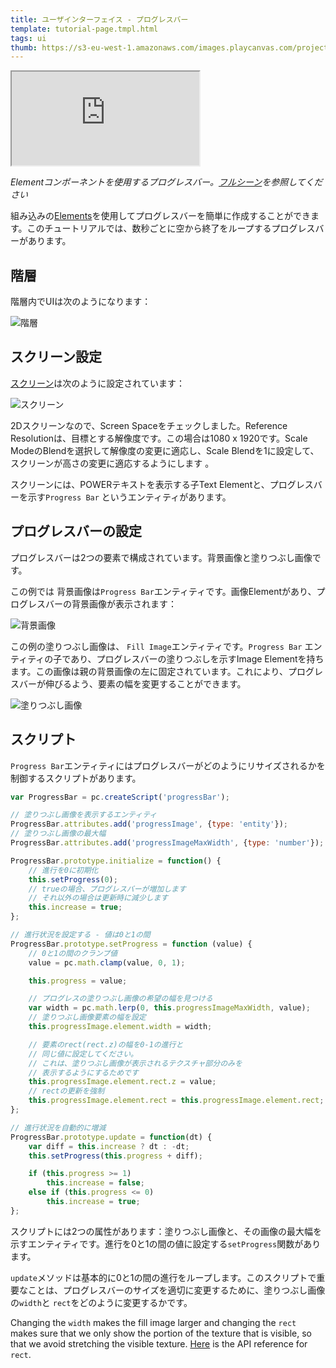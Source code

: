 ```yaml
---
title: ユーザインターフェイス - プログレスバー
template: tutorial-page.tmpl.html
tags: ui
thumb: https://s3-eu-west-1.amazonaws.com/images.playcanvas.com/projects/12/501979/49D69A-image-75.jpg
---
```


<iframe src="https://playcanv.as/p/FlebHmLs/"></iframe>

*Elementコンポーネントを使用するプログレスバー。[フルシーン][1]を参照してください*

組み込みの[Elements][2]を使用してプログレスバーを簡単に作成することができます。このチュートリアルでは、数秒ごとに空から終了をループするプログレスバーがあります。

## 階層

階層内でUIは次のようになります：

![階層][4]

## スクリーン設定

[スクリーン][3]は次のように設定されています：

![スクリーン][5]

2Dスクリーンなので、Screen Spaceをチェックしました。Reference Resolutionは、目標とする解像度です。この場合は1080 x 1920です。Scale ModeのBlendを選択して解像度の変更に適応し、Scale Blendを1に設定して、スクリーンが高さの変更に適応するようにします 。

スクリーンには、POWERテキストを表示する子Text Elementと、プログレスバーを示す`Progress Bar` というエンティティがあります。

## プログレスバーの設定

プログレスバーは2つの要素で構成されています。背景画像と塗りつぶし画像です。

この例では 背景画像は`Progress Bar`エンティティです。画像Elementがあり、プログレスバーの背景画像が表示されます：

![背景画像][6]

この例の塗りつぶし画像は、 `Fill Image`エンティティです。`Progress Bar` エンティティの子であり、プログレスバーの塗りつぶしを示すImage Elementを持ちます。この画像は親の背景画像の左に固定されています。これにより、プログレスバーが伸びるよう、要素の幅を変更することができます。

![塗りつぶし画像][7]

## スクリプト

`Progress Bar`エンティティにはプログレスバーがどのようにリサイズされるかを制御するスクリプトがあります。

```javascript
var ProgressBar = pc.createScript('progressBar');

// 塗りつぶし画像を表示するエンティティ
ProgressBar.attributes.add('progressImage', {type: 'entity'});
// 塗りつぶし画像の最大幅
ProgressBar.attributes.add('progressImageMaxWidth', {type: 'number'});

ProgressBar.prototype.initialize = function() {
    // 進行を0に初期化
    this.setProgress(0);
    // trueの場合、プログレスバーが増加します
    // それ以外の場合は更新時に減少します
    this.increase = true;
};

// 進行状況を設定する - 値は0と1の間
ProgressBar.prototype.setProgress = function (value) {
    // 0と1の間のクランプ値
    value = pc.math.clamp(value, 0, 1);

    this.progress = value;

    // プログレスの塗りつぶし画像の希望の幅を見つける
    var width = pc.math.lerp(0, this.progressImageMaxWidth, value);
    // 塗りつぶし画像要素の幅を設定
    this.progressImage.element.width = width;

    // 要素のrect(rect.z)の幅を0-1の進行と
    // 同じ値に設定してください。
    // これは、塗りつぶし画像が表示されるテクスチャ部分のみを
    // 表示するようにするためです
    this.progressImage.element.rect.z = value;
    // rectの更新を強制
    this.progressImage.element.rect = this.progressImage.element.rect;
};

// 進行状況を自動的に増減
ProgressBar.prototype.update = function(dt) {
    var diff = this.increase ? dt : -dt;
    this.setProgress(this.progress + diff);

    if (this.progress >= 1)
        this.increase = false;
    else if (this.progress <= 0)
        this.increase = true;
};
```

スクリプトには2つの属性があります：塗りつぶし画像と、その画像の最大幅を示すエンティティです。進行を0と1の間の値に設定する`setProgress`関数があります。

`update`メソッドは基本的に0と1の間の進行をループします。このスクリプトで重要なことは、プログレスバーのサイズを適切に変更するために、塗りつぶし画像の`width`と `rect`をどのように変更するかです。

Changing the `width` makes the fill image larger and changing the `rect` makes sure that we only show the portion of the texture that is visible, so that we avoid stretching the visible texture. [Here][8] is the API reference for `rect`.

[1]: https://playcanvas.com/editor/scene/547906
[2]: /user-manual/user-interface/elements/
[3]: /user-manual/user-interface/screens/
[4]: /images/tutorials/ui/progressbar/hierarchy.png
[5]: /images/tutorials/ui/progressbar/screen.png
[6]: /images/tutorials/ui/progressbar/progress-bar-bg.png
[7]: /images/tutorials/ui/progressbar/progress-bar-fill.png
[8]: /api/pc.ElementComponent.html#rect

